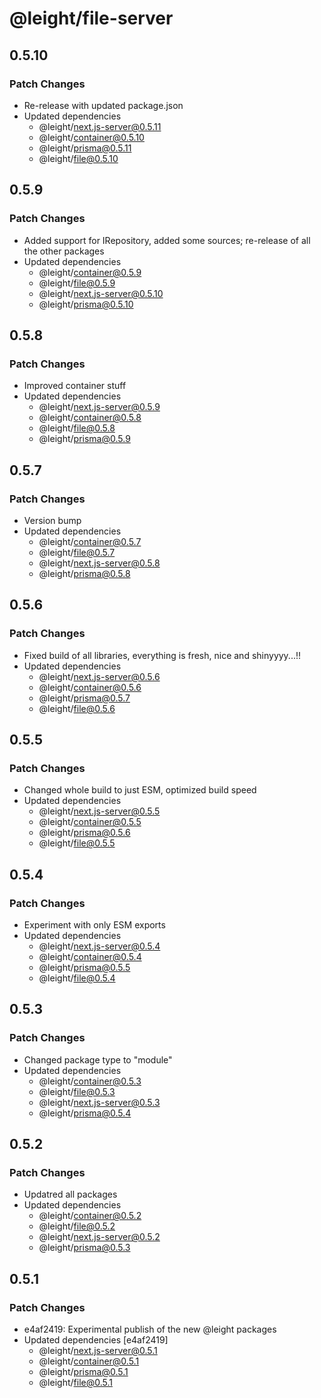 # @leight/file-server

## 0.5.10

### Patch Changes

- Re-release with updated package.json
- Updated dependencies
    - @leight/next.js-server@0.5.11
    - @leight/container@0.5.10
    - @leight/prisma@0.5.11
    - @leight/file@0.5.10

## 0.5.9

### Patch Changes

- Added support for IRepository, added some sources; re-release of all the other packages
- Updated dependencies
    - @leight/container@0.5.9
    - @leight/file@0.5.9
    - @leight/next.js-server@0.5.10
    - @leight/prisma@0.5.10

## 0.5.8

### Patch Changes

- Improved container stuff
- Updated dependencies
    - @leight/next.js-server@0.5.9
    - @leight/container@0.5.8
    - @leight/file@0.5.8
    - @leight/prisma@0.5.9

## 0.5.7

### Patch Changes

- Version bump
- Updated dependencies
    - @leight/container@0.5.7
    - @leight/file@0.5.7
    - @leight/next.js-server@0.5.8
    - @leight/prisma@0.5.8

## 0.5.6

### Patch Changes

- Fixed build of all libraries, everything is fresh, nice and shinyyyy...!!
- Updated dependencies
    - @leight/next.js-server@0.5.6
    - @leight/container@0.5.6
    - @leight/prisma@0.5.7
    - @leight/file@0.5.6

## 0.5.5

### Patch Changes

- Changed whole build to just ESM, optimized build speed
- Updated dependencies
    - @leight/next.js-server@0.5.5
    - @leight/container@0.5.5
    - @leight/prisma@0.5.6
    - @leight/file@0.5.5

## 0.5.4

### Patch Changes

- Experiment with only ESM exports
- Updated dependencies
    - @leight/next.js-server@0.5.4
    - @leight/container@0.5.4
    - @leight/prisma@0.5.5
    - @leight/file@0.5.4

## 0.5.3

### Patch Changes

- Changed package type to "module"
- Updated dependencies
    - @leight/container@0.5.3
    - @leight/file@0.5.3
    - @leight/next.js-server@0.5.3
    - @leight/prisma@0.5.4

## 0.5.2

### Patch Changes

- Updatred all packages
- Updated dependencies
    - @leight/container@0.5.2
    - @leight/file@0.5.2
    - @leight/next.js-server@0.5.2
    - @leight/prisma@0.5.3

## 0.5.1

### Patch Changes

- e4af2419: Experimental publish of the new @leight packages
- Updated dependencies [e4af2419]
    - @leight/next.js-server@0.5.1
    - @leight/container@0.5.1
    - @leight/prisma@0.5.1
    - @leight/file@0.5.1
